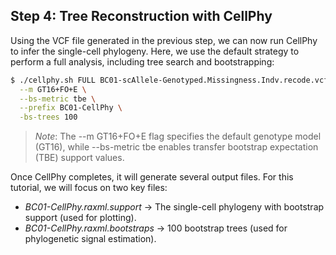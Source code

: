 ## Step 4: Tree Reconstruction with CellPhy
Using the VCF file generated in the previous step, we can now run CellPhy to infer the single-cell phylogeny.
Here, we use the default strategy to perform a full analysis, including tree search and bootstrapping:

```sh
$ ./cellphy.sh FULL BC01-scAllele-Genotyped.Missingness.Indv.recode.vcf \
  --m GT16+FO+E \
  --bs-metric tbe \
  --prefix BC01-CellPhy \
  -bs-trees 100
```
> *Note*: The --m GT16+FO+E flag specifies the default genotype model (GT16), while --bs-metric tbe enables transfer bootstrap expectation (TBE) support values.

Once CellPhy completes, it will generate several output files. For this tutorial, we will focus on two key files:
- *BC01-CellPhy.raxml.support* → The single-cell phylogeny with bootstrap support (used for plotting).
- *BC01-CellPhy.raxml.bootstraps* → 100 bootstrap trees (used for phylogenetic signal estimation).
